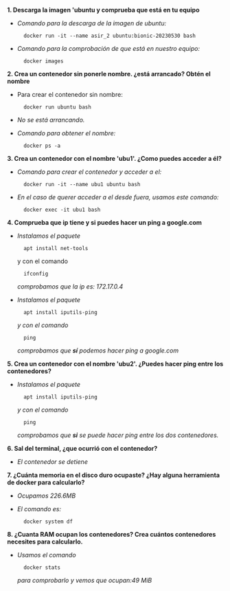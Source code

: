 **1. Descarga la imagen 'ubuntu y comprueba que está en tu equipo**

- *Comando para la descarga de la imagen de ubuntu:* 

        docker run -it --name asir_2 ubuntu:bionic-20230530 bash
- *Comando para la comprobación de que está en nuestro equipo:*

        docker images


**2. Crea un contenedor sin ponerle nombre. ¿está arrancado? Obtén el nombre**

- Para crear el contenedor sin nombre:

        docker run ubuntu bash

- *No se está arrancando.*

- *Comando para obtener el nombre:*

        docker ps -a


**3. Crea un contenedor con el nombre 'ubu1'. ¿Como puedes acceder a él?**

- *Comando para crear el contenedor y acceder a el:*

        docker run -it --name ubu1 ubuntu bash
- *En el caso de querer acceder a el desde fuera, usamos este comando:*

        docker exec -it ubu1 bash


**4. Comprueba que ip tiene y si puedes hacer un ping a google.com**


- *Instalamos el paquete*

        apt install net-tools 
    y con el comando

        ifconfig 
    *comprobamos que la ip es: 172.17.0.4*

- *Instalamos el paquete* 

        apt install iputils-ping 
    *y con el comando* 

        ping 

    *comprobamos que **sí** podemos hacer ping a google.com*

**5. Crea un contenedor con el nombre 'ubu2'. ¿Puedes hacer ping entre los contenedores?**

- *Instalamos el paquete* 
    
        apt install iputils-ping 
    *y con el comando*

        ping 
    *comprobamos que **si** se puede hacer ping entre los dos contenedores.*



**6. Sal del terminal, ¿que ocurrió con el contenedor?**

- *El contenedor se detiene*


**7. ¿Cuánta memoria en el disco duro ocupaste? ¿Hay alguna herramienta de docker para calcularlo?**

- *Ocupamos 226.6MB*

- *El comando es:*

        docker system df

**8. ¿Cuanta RAM ocupan los contenedores? Crea cuántos contenedores necesites para calcularlo.**

- *Usamos el comando* 
    
        docker stats 
    *para comprobarlo y vemos que ocupan:49 MiB*



